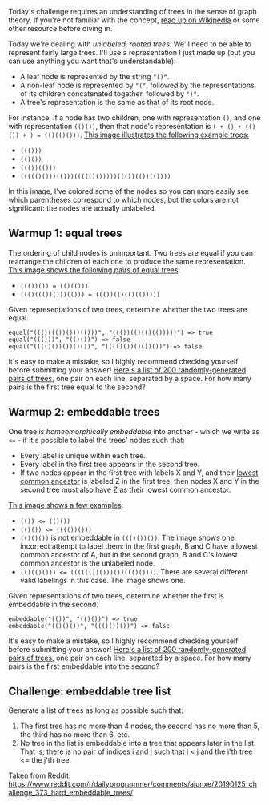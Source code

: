 Today's challenge requires an understanding of trees in the sense of graph theory. If you're not familiar with the concept, [read up on Wikipedia](https://en.wikipedia.org/wiki/Tree_%28graph_theory%29) or some other resource before diving in.

Today we're dealing with *unlabeled, rooted trees*. We'll need to be able to represent fairly large trees. I'll use a representation I just made up (but you can use anything you want that's understandable):

* A leaf node is represented by the string `"()"`.
* A non-leaf node is represented by `"("`, followed by the representations of its children concatenated together, followed by `")"`.
* A tree's representation is the same as that of its root node.

For instance, if a node has two children, one with representation `()`, and one with representation `(()())`, then that node's representation is `( + () + (()()) + ) = (()(()()))`. [This image illustrates the following example trees:](https://i.imgur.com/2lkQS07.jpg)

* `((()))`
* `(()())`
* `((())(()))`
* `((((()()))(()))((((()()))))((())(())(())))`

In this image, I've colored some of the nodes so you can more easily see which parentheses correspond to which nodes, but the colors are not significant: the nodes are actually unlabeled.

## Warmup 1: equal trees

The ordering of child nodes is unimportant. Two trees are equal if you can rearrange the children of each one to produce the same representation. [This image shows the following pairs of equal trees](https://i.imgur.com/dpS44kV.jpg):

* `((())()) = (()(()))`
* `((()((())()))(())) = ((())(()(()(()))))`

Given representations of two trees, determine whether the two trees are equal.

    equal("((()((())()))(()))", "((())(()(()(()))))") => true
    equal("((()))", "(()())") => false
    equal("(((()())())()())", "(((()())()())())") => false

It's easy to make a mistake, so I highly recommend checking yourself before submitting your answer! [Here's a list of 200 randomly-generated pairs of trees](https://gist.githubusercontent.com/cosmologicon/be38523b48f7da5ab9c886fca94a57b4/raw/37abb03b7365ff17056f7f59beb77d999fd6c81b/tree-equal.txt), one pair on each line, separated by a space. For how many pairs is the first tree equal to the second?

## Warmup 2: embeddable trees

One tree is *homeomorphically embeddable* into another - which we write as `<=` - if it's possible to label the trees' nodes such that:

* Every label is unique within each tree.
* Every label in the first tree appears in the second tree.
* If two nodes appear in the first tree with labels X and Y, and their [lowest common ancestor](https://en.wikipedia.org/wiki/Lowest_common_ancestor) is labeled Z in the first tree, then nodes X and Y in the second tree must also have Z as their lowest common ancestor.

[This image shows a few examples](https://i.imgur.com/YmNC3cR.jpg):

* `(()) <= (()())`
* `(()()) <= (((())()))`
* `(()()())` is not embeddable in `((()())())`. The image shows one incorrect attempt to label them: in the first graph, B and C have a lowest common ancestor of A, but in the second graph, B and C's lowest common ancestor is the unlabeled node.
* `(()(()())) <= (((((())()))())((()())))`. There are several different valid labelings in this case. The image shows one.

Given representations of two trees, determine whether the first is embeddable in the second.

    embeddable("(())", "(()())") => true
    embeddable("(()()())", "((()())())") => false

It's easy to make a mistake, so I highly recommend checking yourself before submitting your answer! [Here's a list of 200 randomly-generated pairs of trees](https://gist.githubusercontent.com/cosmologicon/dcf49d29c563dfc36a3d1c5053124be4/raw/9c663c5a9071571f041d11b08bf3c8958a22b3dd/tree-embed.txt), one pair on each line, separated by a space. For how many pairs is the first embeddable into the second?

## Challenge: embeddable tree list

Generate a list of trees as long as possible such that:

1. The first tree has no more than 4 nodes, the second has no more than 5, the third has no more than 6, etc.
2. No tree in the list is embeddable into a tree that appears later in the list. That is, there is no pair of indices i and j such that i < j and the i'th tree <= the j'th tree.

Taken from Reddit: https://www.reddit.com/r/dailyprogrammer/comments/ajunxe/20190125_challenge_373_hard_embeddable_trees/